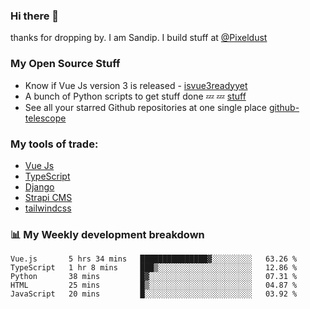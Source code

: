 ### Hi there 👋

thanks for dropping by.
I am Sandip. I build stuff at [@Pixeldust](github.com/pixeldust-in/)

###  **My Open Source Stuff**

 - Know if Vue Js version 3 is released -  [isvue3readyyet](https://github.com/sandiprb/isvue3readyyet)
 - A bunch of Python scripts to get stuff done 💤 💤 [stuff](https://github.com/sandiprb/stuff)
 - See all your starred Github repositories at one single place [github-telescope](https://github.com/sandiprb/github-telescope)



###  **My tools of trade:**
 - [Vue Js](https://github.com/vuejs/vue/)
 - [TypeScript](https://github.com/microsoft/TypeScript)
 - [Django](github.com/django/django)
 - [Strapi CMS](github.com/strapi/strapi)
 - [tailwindcss](https://github.com/tailwindlabs/tailwindcss)


###  📊 **My Weekly development breakdown**
<!--START_SECTION:waka-->
```text
Vue.js       5 hrs 34 mins   ███████████████▓░░░░░░░░░   63.26 % 
TypeScript   1 hr 8 mins     ███▒░░░░░░░░░░░░░░░░░░░░░   12.86 % 
Python       38 mins         █▓░░░░░░░░░░░░░░░░░░░░░░░   07.31 % 
HTML         25 mins         █▒░░░░░░░░░░░░░░░░░░░░░░░   04.87 % 
JavaScript   20 mins         █░░░░░░░░░░░░░░░░░░░░░░░░   03.92 % 
```
<!--END_SECTION:waka-->
